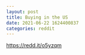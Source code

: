 ```yaml
--- 
layout: post 
title: Buying in the US 
date: 2021-06-22 1624400837 
categories: reddit 
--- 
```

https://redd.it/o5yzqm